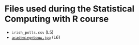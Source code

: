 # Files used during the Statistical Computing with R course

* `irish_polls.csv` (L5)
* [`academiegebouw.jpg`](https://github.com/mirkosignorelli/Teaching/blob/main/SCwR_course/academiegebouw.jpg) (L6)
